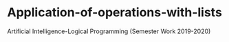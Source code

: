 # Application-of-operations-with-lists

Artificial Intelligence-Logical Programming (Semester Work 2019-2020)




